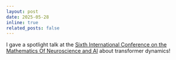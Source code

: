 ```yaml
---
layout: post
date: 2025-05-28
inline: true
related_posts: false
---
```


I gave a spotlight talk at the [Sixth International Conference on the
Mathematics Of Neuroscience and AI](https://www.neuromonster.org/) about transformer dynamics!